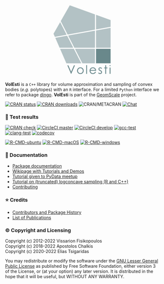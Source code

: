 <p align="center"><img src="docs/logo/volesti_logo.jpg"></p>

**VolEsti** is a `C++` library for volume approximation and sampling of convex bodies (*e.g.* polytopes) with an `R`  interface. For a limited `Python` interface we refer to package [dingo](https://github.com/GeomScale/dingo). **VolEsti** is part of the [GeomScale](https://geomscale.github.io) project.

[![CRAN status](https://www.r-pkg.org/badges/version/volesti)](https://cran.r-project.org/package=volesti)
[![CRAN downloads](https://cranlogs.r-pkg.org/badges/volesti)](https://cran.r-project.org/package=volesti)
![CRAN/METACRAN](https://img.shields.io/cran/l/volesti)
[![Chat](https://badges.gitter.im/boostorg/geometry.png)](https://gitter.im/GeomScale/community?utm_source=share-link&utm_medium=link&utm_campaign=share-link)

### 🧪 Test results

[![CRAN check](https://cranchecks.info/badges/worst/volesti)](https://cran.r-project.org/web/checks/check_results_volesti.html)
[![CircleCI master](https://circleci.com/gh/GeomScale/volesti/tree/master.svg?style=shield)](https://circleci.com/gh/GeomScale/volesti/tree/master)
[![CircleCI develop](https://circleci.com/gh/GeomScale/volesti/tree/develop.svg?style=shield)](https://circleci.com/gh/GeomScale/volesti/tree/develop)
[![gcc-test](https://github.com/GeomScale/volesti/workflows/gcc-test/badge.svg)](https://github.com/GeomScale/volesti/actions?query=workflow%3Agcc-test)
[![clang-test](https://github.com/GeomScale/volesti/workflows/clang-test/badge.svg)](https://github.com/GeomScale/volesti/actions?query=workflow%3Aclang-test)
[![codecov](https://codecov.io/gh/GeomScale/volesti/branch/develop/graph/badge.svg)](https://codecov.io/gh/GeomScale/volesti)

[![R-CMD-ubuntu](https://github.com/GeomScale/volesti/workflows/R-CMD-check-ubuntu/badge.svg)](https://github.com/GeomScale/volesti/actions?query=workflow%3AR-CMD-ubuntu)
[![R-CMD-macOS](https://github.com/GeomScale/volesti/workflows/R-CMD-check-macOS/badge.svg)](https://github.com/GeomScale/volesti/actions?query=workflow%3AR-CMD-macOS)
[![R-CMD-windows](https://github.com/GeomScale/volesti/workflows/R-CMD-check-windows/badge.svg)](https://github.com/GeomScale/volesti/actions?query=workflow%3AR-CMD-windows)

### 📄 Documentation

* [Package documentation](https://volesti.readthedocs.io)
* [Wikipage with Tutorials and Demos](https://github.com/GeomScale/volesti/wiki)
* [Tutorial given to PyData meetup](https://vissarion.github.io/tutorials/volesti_tutorial_pydata.html)
* [Tutorial on (truncated) logconcave sampling (R and C++)](https://papachristoumarios.github.io/2020/07/21/Sampling-from-high-dimensional-truncated-log-concave-densities-with-volesti)
* [Contributing](CONTRIBUTING.md)

### ⭐ Credits

* [Contributors and Package History](doc/credits.md)
* [List of Publications](doc/publications.md)

### © Copyright and Licensing 

Copyright (c) 2012-2022 Vissarion Fisikopoulos  
Copyright (c) 2018-2022 Apostolos Chalkis  
Copyright (c) 2020-2022 Elias Tsigaridas  

You may redistribute or modify the software under the [GNU Lesser General Public License](/LICENSE) as published by Free Software Foundation, either version 3 of the License, or (at your option) any later version. It is distributed in the hope that it will be useful, but WITHOUT ANY WARRANTY.  
